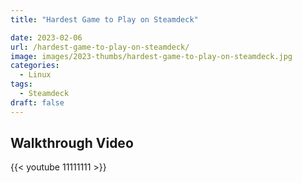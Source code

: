 ```yaml
---
title: "Hardest Game to Play on Steamdeck"

date: 2023-02-06
url: /hardest-game-to-play-on-steamdeck/
image: images/2023-thumbs/hardest-game-to-play-on-steamdeck.jpg
categories:
  - Linux
tags:
  - Steamdeck
draft: false
---
```

<!--more-->



## Walkthrough Video

{{< youtube 11111111 >}}
